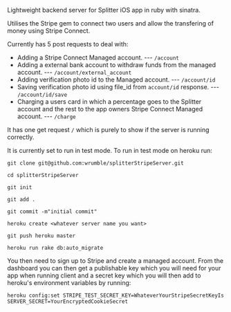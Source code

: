 Lightweight backend server for Splitter iOS app in ruby with sinatra.

Utilises the Stripe gem to connect two users and allow the transfering of money using Stripe Connect.

Currently has 5 post requests to deal with:

- Adding a Stripe Connect Managed account. --- ```/account```
- Adding a external bank account to withdraw funds from the managed account. --- ```/account/external_account```
- Adding verification photo id to the Managed account. --- ```/account/id```
- Saving verification photo id using file_id from ```account/id``` response. --- ```/account/id/save```
- Charging a users card in which a percentage goes to the Splitter account and the rest to the app owners Stripe Connect Managed account. --- ```/charge```

It has one get request ```/``` which is purely to show if the server is running correctly.

It is currently set to run in test mode. To run in test mode on heroku run:

```git clone git@github.com:wrumble/splitterStripeServer.git```

```cd splitterStripeServer```

```git init```

```git add .```

```git commit -m"initial commit"```

```heroku create <whatever server name you want>```

```git push heroku master```

```heroku run rake db:auto_migrate```


You then need to sign up to Stripe and create a managed account. From the dashboard you can then get a publishable key which you will need for your app when running client and a secret key which you will then add to heroku's environment variables by running:

```heroku config:set STRIPE_TEST_SECRET_KEY=WhateverYourStripeSecretKeyIs SERVER_SECRET=YourEncryptedCookieSecret```
